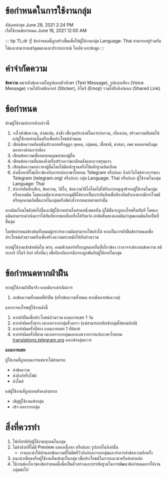 # ข้อกำหนดในการใช้งานกลุ่ม
อัปเดทล่าสุด June 28, 2021 2:24 PM <br/>
เริ่มใช้งานข้อกำหนด  June 16, 2021 12:00 AM

::: tip TL;dr
☝ ข้อกำหนดนี้ถูกสร้างขึ้นเพื่อให้ผู้ใช้งานกลุ่ม Language: Thai สามารถอยู่ร่วมกันได้และสามารถแชร์มุมมองและประสบการณ์ ไอเดีย และข้อมูล
:::

# คำจำกัดความ

**ข้อความ** หมายถึงข้อความในรูปแบบตัวอักษร (Text Message), รูปแบบเสียง (Voice Message) รวมไปถึงสติกเกอร์ (Sticker), อิโมจิ (Emoji) รวมไปถึงลิงก์แนบ (Shared Link)

# ข้อกำหนด

ห้ามผู้ใช้งานทำการดังกล่าวนี้

1. จงใจส่งข้อความ, ส่งสแปม, ส่งซ้ำ เพื่อจุดประสงค์ในการก่อกวน, เบี่ยงเบน, สร้างความสับสนให้แก่ผู้ใช้งานท่านอื่นหรือเพื่อประโยชน์ส่วนตน
2. เขียนข้อความอันหมิ่นประมาทหรือดูถูก บุคคล, กลุ่มคน, เชื้อชาติ, ศาสนา, เพศ ตลอดจนถึงมุมมองทางด้านการเมือง
3. เขียนข้อความเพื่อลดทอนคุณค่าของผู้อื่น
4. เขียนข้อความที่แสดงถึงหรือสร้างความเกลียดชังและความรุนแรง
5. เขียนข้อความกล่าวหาผู้อื่นโดยไม่มีหลักฐานหรือใช้หลักฐานบิดเบือน
6. ส่งเนื้อหาที่ไม่เกี่ยวข้องกับการแปลภาษาไทยบน Telegram หรือ/และ ลิงก์เว็บไซต์ทางการของ Telegram (telegram.org) หรือ/และ กลุ่ม Language: Thai หรือ/และ ผู้ใช้งานในกลุ่ม Language: Thai
7. ทำการบันทึกเสียง, ข้อความ, วิดีโอ, ข้อความวิดีโอโดยไม่ได้รับการอนุญาติจากผู้ใช้งานในกลุ่มหรือแอดมิน โดยแอดมินจะสามารถอนุมัติได้หากเป็นการบันทึกเพื่อป้องกันตัวเองหากมีการโจมตีหรือคุกคามเกิดขึ้นภายในกลุ่มหรือมีคำสั่งจากหมายศาลเท่านั้น

หากผิดเงื่อนไขดังต่อไปนี้และมีผู้ใช้งานท่านใดท่านหนึ่งพบเห็น ผู้ใช้นั้นจะถูกลงโทษในทันที โดยแอดมินสามารถดำเนินการได้ทันทีหากพบเห็นหรือได้รับแจ้ง คำตัดสินของแอดมิน/กลุ่มแอดมินถือเป็นที่สิ้นสุด

โดยข้อกำหนดข้างต้นทั้งหมดผู้กระทำความผิดสามารถโต้แย้งได้ หากเป็นการฝ่าฝืนข้อกำหนดเพื่อประโยชน์ส่วนรวมหรือเพื่อสร้างความตระหนักให้กับส่วนรวม

หากผู้ใช้งานเข้าข่ายผิดใน พรบ. คอมพิวเตอร์หรือกฏหมายอื่นที่เกี่ยวข้อง เราอาจจะต้องลบข้อความ สติกเกอร์ อิโมจิ ลิงก์ หรืออื่นๆ เพื่อป้องกันการมีภาระผูกพันกับผู้ใช้ภายในกลุ่ม

# ข้อกำหนดหากฝ่าฝืน

หากผู้ใช้งานฝ่าฝืนจริง แอดมินจะดำเนินการ

1. ลบข้อความทั้งหมดที่ฝ่าฝืน (หรือข้อความทั้งหมด หากมีหลายข้อความ)

และอาจลงโทษผู้ใช้งานดังนี้

1. หากฝ่าฝืนเพื่อประโยชน์ส่วนรวม แบนการแชท 1 วัน
2. หากทำผิดครั้งแรก เตะออกจากกลุ่มชั่วคราว (แต่สามารถกลับเข้ากลุ่มได้ตามปกติ)
3. หากทำผิดครั้งที่สอง แบนการแชท 1 สัปดาห์
4. หากทำผิดครั้งที่สาม เตะออกจากกลุ่มและแบนจากการแปลภาษาไทยบน [translations.telegram.org](http://translations.telegram.org) และเข้ากลุ่มถาวร

**แบนการแชท**

ผู้ใช้งานที่ถูกแบนการแชทจะไม่สามารถ

- ส่งข้อความ
- ส่งลิงก์หรือไฟล์
- ส่งโพล์

แต่ผู้ใช้งานที่ถูกแบนยังคงสามารถ

- เชิญผู้ใช้งานเข้ากลุ่ม
- เข้า-ออกจากกลุ่ม

# สิ่งที่ควรทำ

1. ให้เกียรติกับผู้ใช้งานทุกคนในกลุ่ม
2. ไม่ส่งลิงก์ที่ไม่มี Preview แสดงเนื้อหา หรือ/และ รูปภายในลิงก์นั้น
    - เราแนะนำให้ท่านลบข้อความที่ไม่มีพรีวิวลิงก์ออกจากกลุ่มและทำการส่งข้อความอีกครั้ง
3. แนะนำเพื่อนหรือผู้ใช้งานอื่นเข้ามาในกลุ่ม เพื่อประโยชน์ในการแนะนำหรือส่งคำแปล
4. ใช้งานช่องโหว่ของข้อกำหนดนี้เพื่อเป็นตัวอย่างและบรรทัดฐานในการพัฒนาข้อกำหนดการใช้งานกลุ่มต่อไป
